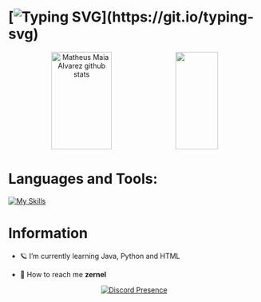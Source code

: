# [![Typing SVG](https://readme-typing-svg.herokuapp.com/?color=ffffff&size=35&center=true&vCenter=true&width=1000&lines=Hello,+my+name+is+Zernel.;)](https://git.io/typing-svg)

<div align="center">  
  <img width="49%" height="195px" src="https://github-readme-stats.vercel.app/api?username=Zernel09&show_icons=true&count_private=true&hide_border=true&title_color=7FFFD4&icon_color=7FFFD4&text_color=c9d1d9&bg_color=0d1117" alt="Matheus Maia Alvarez github stats" /> 
  <img width="41%" height="195px" src="https://github-readme-stats.vercel.app/api/top-langs/?username=Nowacho&layout=compact&hide_border=true&title_color=7FFFD4&text_color=7FFFD4&bg_color=0d1117" />
</div>

# Languages and Tools:
[![My Skills](https://skillicons.dev/icons?i=java,html,python,mongodb,redis,maven,idea)](https://skillicons.dev)

# Information

- 🪐 I’m currently learning Java, Python and HTML

- 🧭 How to reach me **zernel**

<p align="center">
    <a href="https://discord.com/users/382345938779242499" target="_blank" rel="nofollow">
        <img src="https://lanyard.cnrad.dev/api/382345938779242499)&animated=true&borderRadius=30px&idleMessage=Nothing..." alt="Discord Presence" align="center">
    </a>
</p>
